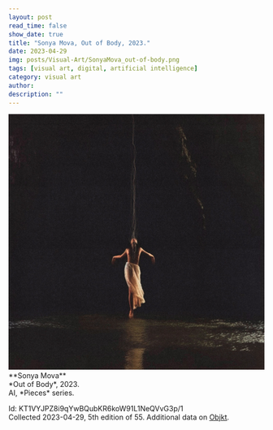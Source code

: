 ```yaml
---
layout: post
read_time: false
show_date: true
title: "Sonya Mova, Out of Body, 2023."
date: 2023-04-29
img: posts/Visual-Art/SonyaMova_out-of-body.png
tags: [visual art, digital, artificial intelligence]
category: visual art
author: 
description: ""
---
```


<img src='./assets/img/posts/Visual-Art/SonyaMova_out-of-body.png'>

<br>
**Sonya Mova**
<br>*Out of Body*, 2023.
<br>AI, *Pieces* series.


 <div class="page-separator"></div>

Id: KT1VYJPZ8i9qYwBQubKR6koW91L1NeQVvG3p/1
<br>Collected 2023-04-29, 5th edition of 55. Additional data on [Objkt](https://objkt.com/tokens/KT1VYJPZ8i9qYwBQubKR6koW91L1NeQVvG3p/1).
